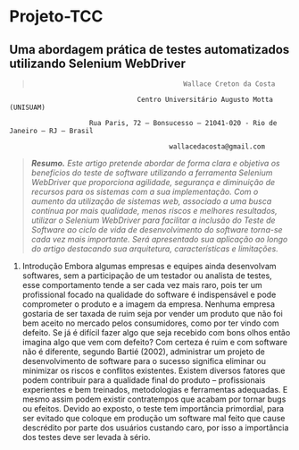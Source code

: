 # Projeto-TCC
## Uma abordagem prática de testes automatizados utilizando Selenium WebDriver

>                                           Wallace Creton da Costa 

                                    Centro Universitário Augusto Motta (UNISUAM)

                        Rua Paris, 72 – Bonsucesso – 21041-020 - Rio de Janeiro – RJ – Brasil

                                            wallacedacosta@gmail.com

>_**Resumo.** Este artigo pretende abordar de forma clara e objetiva os benefícios do teste de software utilizando a ferramenta Selenium WebDriver que proporciona agilidade, segurança e diminuição de recursos para os sistemas com a sua implementação. Com o aumento da utilização de sistemas web, associado a uma busca contínua por mais qualidade, menos riscos e melhores resultados, utilizar o Selenium WebDriver para facilitar a inclusão do Teste de Software ao ciclo de vida de desenvolvimento do software torna-se cada vez mais importante. Será apresentado sua aplicação ao longo do artigo destacando sua arquitetura, características e limitações._

1. Introdução
Embora algumas empresas e equipes ainda desenvolvam softwares, sem a participação de um testador ou analista de testes, esse comportamento tende a ser cada vez mais raro, pois ter um profissional focado na qualidade do software é indispensável e pode comprometer o produto e a imagem da empresa. Nenhuma empresa gostaria de ser taxada de ruim seja por vender um produto que não foi bem aceito no mercado pelos consumidores, como por ter vindo com defeito. Se já é difícil fazer algo que seja recebido com bons olhos então imagina algo que vem com defeito? Com certeza é ruim e com software não é diferente, segundo Bartié (2002), administrar um projeto de desenvolvimento de software para o sucesso significa eliminar ou minimizar os riscos e conflitos existentes. Existem diversos fatores que podem contribuir para a qualidade final do produto – profissionais experientes e bem treinados, metodologias e ferramentas adequadas. E mesmo assim
podem existir contratempos que acabam por tornar bugs ou efeitos. Devido ao exposto, o teste tem importância primordial, para ser evitado que coloque em produção um software mal feito que cause descrédito por parte dos usuários custando caro, por isso a importância dos testes deve ser levada à sério. 
